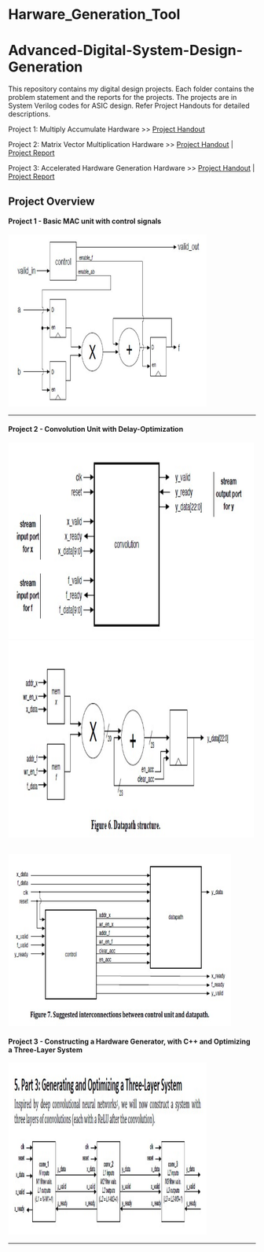 # Harware_Generation_Tool


# Advanced-Digital-System-Design-Generation

This repository contains my digital design projects. Each folder contains the problem statement and the reports for the projects. The projects are in System Verilog codes for ASIC design. Refer Project Handouts for detailed descriptions.

Project 1: Multiply Accumulate Hardware >> [Project Handout](https://github.com/deepakcr7ms7/Harware_Generation_Tool/blob/main/Stage_1_MAC_UNIT/proj1.pdf)

Project 2: Matrix Vector Multiplication Hardware >> [Project Handout](https://github.com/deepakcr7ms7/Harware_Generation_Tool/blob/main/Stage_2_CovolutionEngine/proj2.pdf) | [Project Report](https://github.com/deepakcr7ms7/Harware_Generation_Tool/blob/main/Stage_2_CovolutionEngine/Report.pdf)

Project 3: Accelerated Hardware Generation Hardware >> [Project Handout](https://github.com/Aswinnatesh/Advanced-Digital-System-Design-Generation/blob/master/Hardware%20Generation%20Tool/Project_3.pdf) | [Project Report](https://github.com/deepakcr7ms7/Harware_Generation_Tool/blob/main/Stage_3_Hardware_Generation_Tool/507(P3).pdf)



## Project Overview

<h4> Project 1 - Basic MAC unit with control signals </h4>
<img src="https://github.com/deepakcr7ms7/Harware_Generation_Tool/blob/main/images/HGT1.jpg" height="350" style="width:80%";">
<hr>


<h4> Project 2 - Convolution Unit with Delay-Optimization </h4>

<p float="left" > 
  <img src="https://github.com/deepakcr7ms7/Harware_Generation_Tool/blob/main/images/HGT6.jpg" alt="Preprocessing" height="400"width="500"  />
  <img src="https://github.com/deepakcr7ms7/Harware_Generation_Tool/blob/main/images/HGT7.jpg" alt="Augmented Images" height="400" width="500" />
</p>  

  <br><img src="https://github.com/deepakcr7ms7/Harware_Generation_Tool/blob/main/images/HGT3.jpg" alt="Augmented Images" height="350" style="width:90%" >


<h4> Project 3 - Constructing a Hardware Generator, with C++ and Optimizing a Three-Layer System </h4>
<img src="https://github.com/deepakcr7ms7/Harware_Generation_Tool/blob/main/images/HGT5.jpg" height="350" style="width:80%";">
<hr>


